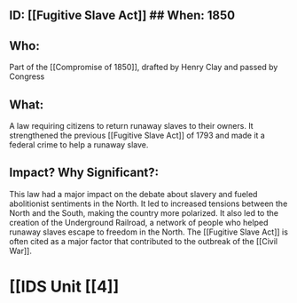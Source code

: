 ## ID: [[Fugitive Slave Act]] ## When: 1850 
## Who: 
Part of the [[Compromise of 1850]], drafted by Henry Clay and passed by Congress
## What:
A law requiring citizens to return runaway slaves to their owners. It strengthened the previous [[Fugitive Slave Act]] of 1793 and made it a federal crime to help a runaway slave.
## Impact? Why Significant?: 
This law had a major impact on the debate about slavery and fueled abolitionist sentiments in the North.  It led to increased tensions between the North and the South, making the country more polarized. It also led to the creation of the Underground Railroad, a network of people who helped runaway slaves escape to freedom in the North. The [[Fugitive Slave Act]] is often cited as a major factor that contributed to the outbreak of the [[Civil War]]. 

# [[IDS Unit [[4]]